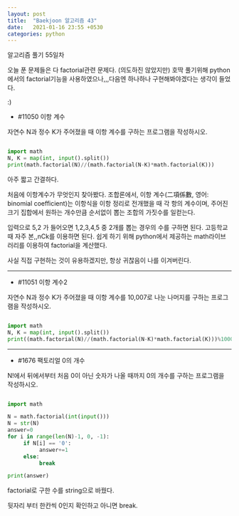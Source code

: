 ```yaml
---
layout: post
title:  "Baekjoon 알고리즘 43"
date:   2021-01-16 23:55 +0530
categories: python
---
```


알고리즘 풀기 55일차

오늘 푼 문제들은 다 factorial관련 문제다. (의도하진 않았지만)
호딱 풀기위해 python에서의 factorial기능을 사용하였으나,,,다음엔 하나하나 구현해봐야겠다는 생각이 들었다.

:)


- #11050     이항 계수

자연수 N과 정수 K가 주어졌을 때 이항 계수를 구하는 프로그램을 작성하시오.

```python

import math
N, K = map(int, input().split())
print(math.factorial(N)//(math.factorial(N-K)*math.factorial(K)))

```

아주 짧고 간결하다.

처음에 이항계수가 무엇인지 찾아봤다. 
조합론에서, 이항 계수(二項係數, 영어: binomial coefficient)는 이항식을 이항 정리로 전개했을 때 각 항의 계수이며, 주어진 크기 집합에서 원하는 개수만큼 순서없이 뽑는 조합의 가짓수를 일컫는다.

입력으로 5,2 가 들어오면 1,2,3,4,5 중 2개를 뽑는 경우의 수를 구하면 된다. 고등학교 때 자주 본,,nCk를 이용하면 된다. 쉽게 하기 위해 python에서 제공하는 math라이브러리를 이용하여 factorial을 계산했다. 

사실 직접 구현하는 것이 유용하겠지만, 항상 귀찮음이 나를 이겨버린다.

---

- #11051        이항 계수2

자연수 N과 정수 K가 주어졌을 때 이항 계수를 10,007로 나눈 나머지를 구하는 프로그램을 작성하시오.

```python

import math
N, K = map(int, input().split())
print((math.factorial(N)//(math.factorial(N-K)*math.factorial(K)))%10007)

```

---

- #1676     팩토리얼 0의 개수

N!에서 뒤에서부터 처음 0이 아닌 숫자가 나올 때까지 0의 개수를 구하는 프로그램을 작성하시오.

```python

import math

N = math.factorial(int(input()))
N = str(N)
answer=0
for i in range(len(N)-1, 0, -1):
     if N[i] == '0':
          answer+=1
     else:
          break

print(answer)

```

factorial로 구한 수를 string으로 바꿨다. 

뒷자리 부터 한칸씩 0인지 확인하고 아니면 break.